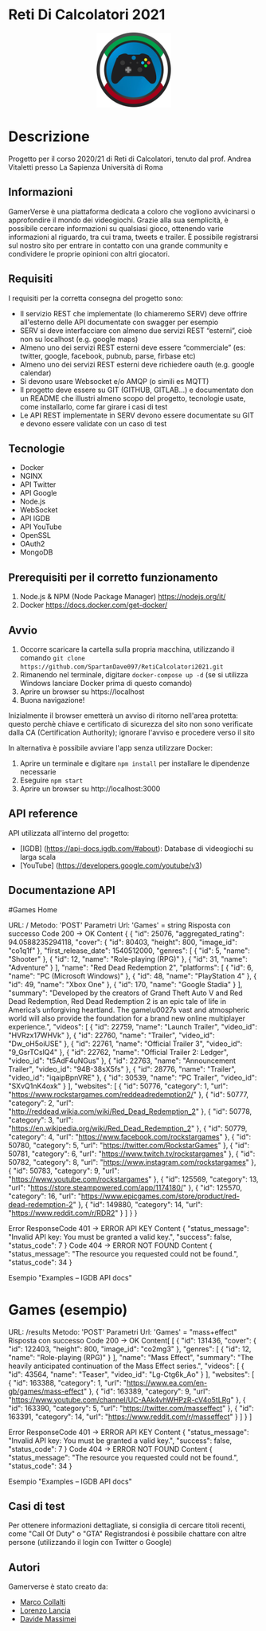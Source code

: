 # Reti Di Calcolatori 2021
<p align="center">
  <img width="150" height="150" src="./public/images/header-icon.png">
</p>

# Descrizione
Progetto per il corso 2020/21 di Reti di Calcolatori, tenuto dal prof. Andrea Vitaletti presso La Sapienza Università di Roma

## Informazioni
GamerVerse è una piattaforma dedicata a coloro che vogliono avvicinarsi o approfondire il mondo dei videogiochi. Grazie alla sua semplicità, è possibile cercare informazioni su qualsiasi gioco, ottenendo varie informazioni al riguardo, tra cui trama, tweets e trailer. È possibile registrarsi sul nostro sito per entrare in contatto con una grande community e condividere le proprie opinioni con altri giocatori.

## Requisiti
I requisiti per la corretta consegna del progetto sono:
- Il servizio REST che implementate (lo chiameremo SERV) deve offrire all'esterno delle API documentate con swagger per esempio
- SERV si deve interfacciare con almeno due servizi REST “esterni”, cioè non su localhost (e.g. google maps)
- Almeno uno dei servizi REST esterni deve essere “commerciale” (es: twitter, google, facebook, pubnub, parse, firbase etc)
- Almeno uno dei servizi REST esterni deve richiedere oauth (e.g. google calendar)
- Si devono usare Websocket e/o AMQP (o simili es MQTT)
- Il progetto deve essere su GIT (GITHUB, GITLAB...) e documentato don un README che illustri almeno scopo del progetto, tecnologie usate, come installarlo, come far girare i casi di test
- Le API REST implementate in SERV devono essere documentate su GIT e devono essere validate con un caso di test

## Tecnologie
* Docker
* NGINX
* API Twitter
* API Google
* Node.js
* WebSocket
* API IGDB
* API YouTube
* OpenSSL
* OAuth2
* MongoDB

## Prerequisiti per il corretto funzionamento
1. Node.js & NPM (Node Package Manager) https://nodejs.org/it/
2. Docker https://docs.docker.com/get-docker/

## Avvio
1. Occorre scaricare la cartella sulla propria macchina, utilizzando il comando ```git clone https://github.com/SpartanDave097/RetiCalcolatori2021.git```
2. Rimanendo nel terminale, digitare ```docker-compose up -d``` (se si utilizza Windows lanciare Docker prima di questo comando)
3. Aprire un browser su https://localhost
4. Buona navigazione!

Inizialmente il browser emetterà un avviso di ritorno nell'area protetta: questo perchè chiave e certificato di sicurezza del sito non sono verificate dalla CA (Certification Authority); ignorare l'avviso e procedere verso il sito

In alternativa è possibile avviare l'app senza utilizzare Docker:
1. Aprire un terminale e digitare ```npm install``` per installare le dipendenze necessarie
2. Eseguire ```npm start```
3. Aprire un browser su http://localhost:3000

## API reference
API utilizzata all'interno del progetto:
- [IGDB] (https://api-docs.igdb.com/#about): Database di videogiochi su larga scala
- [YouTube] (https://developers.google.com/youtube/v3)

## Documentazione API

#Games Home

URL: /
Metodo: 'POST'
Parametri Url: 'Games' = string
Risposta con successo
Code 200 -> OK
Content { { "id": 25076, "aggregated_rating": 94.0588235294118, "cover": { "id": 80403, "height": 800, "image_id": "co1q1f" }, "first_release_date": 1540512000, "genres": [ { "id": 5, "name": "Shooter" }, { "id": 12, "name": "Role-playing (RPG)" }, { "id": 31, "name": "Adventure" } ], "name": "Red Dead Redemption 2", "platforms": [ { "id": 6, "name": "PC (Microsoft Windows)" }, { "id": 48, "name": "PlayStation 4" }, { "id": 49, "name": "Xbox One" }, { "id": 170, "name": "Google Stadia" } ], "summary": "Developed by the creators of Grand Theft Auto V and Red Dead Redemption, Red Dead Redemption 2 is an epic tale of life in America’s unforgiving heartland. The game\u0027s vast and atmospheric world will also provide the foundation for a brand new online multiplayer experience.", "videos": [ { "id": 22759, "name": "Launch Trailer", "video_id": "HVRzx17WHVk" }, { "id": 22760, "name": "Trailer", "video_id": "Dw_oH5oiUSE" }, { "id": 22761, "name": "Official Trailer 3", "video_id": "9_GsrTCslQ4" }, { "id": 22762, "name": "Official Trailer 2: Ledger", "video_id": "t5AdF4uNGus" }, { "id": 22763, "name": "Announcement Trailer", "video_id": "94B-38sX5fs" }, { "id": 28776, "name": "Trailer", "video_id": "iqaipBpnVRE" }, { "id": 30539, "name": "PC Trailer", "video_id": "SXvQ1nK4oxk" } ], "websites": [ { "id": 50776, "category": 1, "url": "https://www.rockstargames.com/reddeadredemption2/" }, { "id": 50777, "category": 2, "url": "http://reddead.wikia.com/wiki/Red_Dead_Redemption_2" }, { "id": 50778, "category": 3, "url": "https://en.wikipedia.org/wiki/Red_Dead_Redemption_2" }, { "id": 50779, "category": 4, "url": "https://www.facebook.com/rockstargames" }, { "id": 50780, "category": 5, "url": "https://twitter.com/RockstarGames" }, { "id": 50781, "category": 6, "url": "https://www.twitch.tv/rockstargames" }, { "id": 50782, "category": 8, "url": "https://www.instagram.com/rockstargames" }, { "id": 50783, "category": 9, "url": "https://www.youtube.com/rockstargames" }, { "id": 125569, "category": 13, "url": "https://store.steampowered.com/app/1174180/" }, { "id": 125570, "category": 16, "url": "https://www.epicgames.com/store/product/red-dead-redemption-2" }, { "id": 149880, "category": 14, "url": "https://www.reddit.com/r/RDR2" } ] }
 }

Error ResponseCode 401 -> ERROR API KEY
Content { "status_message": "Invalid API key: You must be granted a valid key.", "success": false, "status_code": 7 }
Code 404 -> ERROR NOT FOUND
Content { "status_message": "The resource you requested could not be found.", "status_code": 34 }

Esempio "Examples – IGDB API docs"
# Games (esempio)

URL: /results
Metodo: 'POST'
Parametri Url: 'Games' = "mass+effect"
Risposta con successo
Code 200 -> OK
Content[ [ { "id": 131436, "cover": { "id": 122403, "height": 800, "image_id": "co2mg3" }, "genres": [ { "id": 12, "name": "Role-playing (RPG)" } ], "name": "Mass Effect", "summary": "The heavily anticipated continuation of the Mass Effect series.", "videos": [ { "id": 43564, "name": "Teaser", "video_id": "Lg-Ctg6k_Ao" } ], "websites": [ { "id": 163388, "category": 1, "url": "https://www.ea.com/en-gb/games/mass-effect" }, { "id": 163389, "category": 9, "url": "https://www.youtube.com/channel/UC-AAk4vhWHPzR-cV4o5tLRg" }, { "id": 163390, "category": 5, "url": "https://twitter.com/masseffect" }, { "id": 163391, "category": 14, "url": "https://www.reddit.com/r/masseffect" } ] } ]

Error ResponseCode 401 -> ERROR API KEY
Content { "status_message": "Invalid API key: You must be granted a valid key.", "success": false, "status_code": 7 }
Code 404 -> ERROR NOT FOUND
Content { "status_message": "The resource you requested could not be found.", "status_code": 34 }

Esempio "Examples – IGDB API docs"
## Casi di test
Per ottenere informazioni dettagliate, si consiglia di cercare titoli recenti, come "Call Of Duty" o "GTA"
Registrandosi è possibile chattare con altre persone (utilizzando il login con Twitter o Google)
## Autori
Gamerverse è stato creato da:
- [Marco Collalti](https://github.com/Marco170595)
- [Lorenzo Lancia](https://github.com/LorenzoLancia)
- [Davide Massimei](https://github.com/SpartanDave097)


